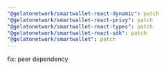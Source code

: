 ```yaml
---
"@gelatonetwork/smartwallet-react-dynamic": patch
"@gelatonetwork/smartwallet-react-privy": patch
"@gelatonetwork/smartwallet-react-types": patch
"@gelatonetwork/smartwallet-react-sdk": patch
"@gelatonetwork/smartwallet": patch
---
```


fix: peer dependency
